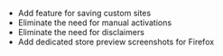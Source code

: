 - Add feature for saving custom sites
- Eliminate the need for manual activations
- Eliminate the need for disclaimers
- Add dedicated store preview screenshots for Firefox
